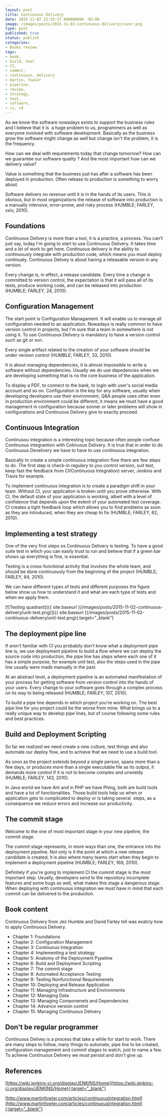 ```yaml
---
layout: post
title: Continuous Delivery
date: 2015-11-02 22:55:27.000000000 -02:00
image: /images/posts/2015-11-02-continuous-delivery/cover.png
type: post
published: true
status: publish
categories:
- Books review
tags:
- book,
- build, tool
- CI,
- commit,
- continuous, delivery
- martin, fowler
- pipeline,
- review,
- strategy,
- test,
- software,
- ci, cd
---
```


As we know the software nowadays exists to support the business rules and I
believe that it is  a huge problem to us, programmers as well as everyone
involved with software development. Basically as the business grow the software
might change as well but change isn't the problem, it is the frequency. 

How can we deal with requirements today that change tomorrow? How can we
guarantee our software quality ? And the most important how can we delivery
value?

Value is something that the business just has after a software has been deployed
in production. Often release to production is something to worry about.

Software delivers no revenue until it is in the hands of its users.
This is obvious, but in most organizations the release of software into
production is a manually intensive, error-prone,
and risky process (HUMBLE; FARLEY, xxiv, 2010).

## Foundations

Continuous Delivery is more than a tool, it is a practice, a process.
You can't just say, today I'm going to start to use Continuous Delivery.
It takes time and a lot of work to get here. Continuous delivery is the ability
to continuously integrate with production code, which means you must deploy
continualy. Continuous Delivey is about having a releasable version in any
version.

Every change is, in effect, a release candidate. Every time a change
is committed to version control, the expectation is that it will pass all of
its tests, produce working code, and can be released into
production (HUMBLE; FARLEY, 24, 2010).

## Configuration Management

The start point is Configuration Managament. It will enable us to manage all
configuration needed to an application. Nowadays is really common to have
version control in projects, but I'm sure that a team in somewhere is not using
it. To use Continuous Delivery is mandatory to have a version control such as
git or svn.

Every single artifact related to the creation of your software should be under
version control (HUMBLE; FARLEY, 33, 2010).

It is about managing dependencies, it is almost impossible to write a software
without dependencies. Usually we do use depedencies when we are developing
something that is no the core business of the application.

To display a PDF, to connect to the bank, to login with user's social media
account and so on. Configuration is the key for any software, usually when
developing developers use their environment, Q&amp;A people uses other even in
production environment could be different, it means we must have a good
management in configuration because sonner or later problems will show in
configurations and Continuous Delivery give to exactly proceed.

## Continuous Integration

Continusou integration is a interesting topic because often people confuse
Continuous integrantion with Cotinuous Delivery. It is true that in order to do
Continuous Develivery we have to have to use continuous integration.

Basically to create a simple continuous integration flow there are few steps to
do. The first step is check-in regulary to you control version, suit test, keep
fast the feedback from CI(Continuous Integration) server, Jenkins and Travis for
example.

To implement continuous integration is to create a paradigm shift in your
team. Without CI, your application is broken until you prove otherwise. With
CI, the default state of your application is working, albeit with a level of
confidence that depends upon the extent of your automated test coverage.
CI creates a tight feedback loop which allows you to find problems as soon as
they are introduced, when they are cheap to fix (HUMBLE; FARLEY, 82, 2010).

## Implementing a test strategy

One of the very first steps os Continuous Delivery is testing. To have a good
suite test in which you can easily trust to run and believe that if a green bar
shows up everything is fine, is essential.

Testing is a cross-functional activity that involves the whole team, and should
be done continuously from the beginning of the project (HUMBLE; FARLEY, 84, 2010).

We can have different types of tests and different purposes the figure below
show us how to understand it and what are each type of tests and when we apply
them.

[![Testing quadrant]({{ site.baseurl }}/images/posts/2015-11-02-continuous-delivery/unit-test.png)]({{ site.baseurl }}/images/posts/2015-11-02-continuous-delivery/unit-test.png){:target="_blank"}

## The deployment pipe line

If aren't familiar with CI you probabily don't know what a deployment pipe line
is, we use deployment pipeline to build a flow where we can deploy the source
code into production, the pipe line has steps where each one of it has a simple
purpose, for example unit test, also the steps used in the pipe line usually
were made manually in the past.

At an abstract level, a deployment pipeline is an automated manifestation of
your process for getting software from version control into the hands of your
users. Every change to your software goes through a complex process on its
way to being released (HUMBLE; FARLEY, 107, 2010).

To build a pipe line depends in which project you're working on.
The best pipe line for you project could be the worse from mine.
What brings us to a really unique way to develop pipe lines, but of
course following some rules and best practices.

## Build and Deployment Scripting

So far we realized we need create a new culture, test things and also automate
our deploy flow, and to achieve that we need to use a build tool.

As soon as the project extends beyond a single person, spans more than a few
days, or produces more than a single executable file as its output, it demands
more control if it is not to become complex and
unwieldy (HUMBLE; FARLEY, 143, 2010).

In Java world we have Ant and in PHP we have Phing, both are build tools and
have a lot of functionalities. Those build tools help us when or application
gets to complicated to deploy or is taking several  steps, as a consequence we
reduce errors and increase our productivity.

## The commit stage

Welcome to the one of most important stage in your new pipeline,
the commit stage.

The commit stage represents, in more ways than one, the entrance into the
deployment pipeline. Not only is it the point at which a new release candidate
is created; it is also where many teams start when they begin to implement a
deployment pipeline (HUMBLE; FARLEY, 169, 2010).

Definitely if you're going to implement CI the commit stage is the most
important step. Usually, developers send to the repository incomplete features
and some bugs as well, what makes this stage a dangerous stage. When deploying
with continuous integration we must have in mind that each commit can be
delivered to the production.

## Book content

Continuous Delivery from Jez Humble and David Farley tell was exatcly how
to apply Continuous Delivery.

- Chapter 1: Foundations
- Chapter 2: Configuration Management
- Chapter 3: Continuous Integration
- Chapter 4: Implementing a test strategy
- Chapter 5: Anatomy of the Deployment Pypeline
- Chapter 6: Build and Deployment Scripting
- Chapter 7: The commit stage
- Chapter 8: Automated Acceptance Testing
- Chapter 9: Testing Nonfunctional Requiremenets
- Chapter 10: Deploying and Release Application
- Chapter 11: Managing Infrastructure and Environments
- Chapter 12: Managing Data
- Chapter 13: Managing Componenets and Dependencies
- Chapter 14: Advance version control
- Chapter 15: Managing Continuous Delivery

## Don't be regular programmer

Continuous Delivey is a process that take a while for start to work.
There are many steps to follow, many things to automate, pipe line to be
created, configuration management and commit stages to watch, just to name a
few. To achieve Continuous Delivery we must persist and don't give up.

## References

[https://wiki.jenkins-ci.org/display/JENKINS/Home](https://wiki.jenkins-ci.org/display/JENKINS/Home){:target="_blank"}

[http://www.martinfowler.com/articles/continuousIntegration.html](http://www.martinfowler.com/articles/continuousIntegration.html){:target="_blank"}